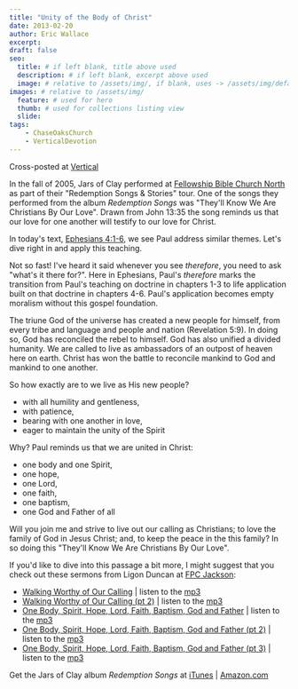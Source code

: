 ```yaml
---
title: "Unity of the Body of Christ"
date: 2013-02-20
author: Eric Wallace
excerpt:
draft: false
seo:
  title: # if left blank, title above used
  description: # if left blank, excerpt above used
  image: # relative to /assets/img/, if blank, uses -> /assets/img/default.png
images: # relative to /assets/img/
  feature: # used for hero
  thumb: # used for collections listing view
  slide:
tags:
    - ChaseOaksChurch
    - VerticalDevotion
---
```


Cross-posted at [Vertical](http://www.verticaldevotion.com/?p=7970)

In the fall of 2005, Jars of Clay performed at [Fellowship Bible Church North](http://www.chaseoaks.org/) as part of their "Redemption Songs & Stories" tour. One of the songs they performed from the album _Redemption Songs_ was "They'll Know We Are Christians By Our Love". Drawn from John 13:35 the song reminds us that our love for one another will testify to our love for Christ.

In today's text, [Ephesians 4:1-6](http://www.esvbible.org/Ephesians+4.1-6/), we see Paul address similar themes. Let's dive right in and apply this teaching.

Not so fast! I've heard it said whenever you see _therefore_, you need to ask "what's it there for?". Here in Ephesians, Paul's _therefore_ marks the transition from Paul's teaching on doctrine in chapters 1-3 to life application built on that doctrine in chapters 4-6. Paul's application becomes empty moralism without this gospel foundation.

The triune God of the universe has created a new people for himself, from every tribe and language and people and nation (Revelation 5:9). In doing so, God has reconciled the rebel to himself. God has also unified a divided humanity. We are called to live as ambassadors of an outpost of heaven here on earth. Christ has won the battle to reconcile mankind to God and mankind to one another.

So how exactly are to we live as His new people?

- with all humility and gentleness,
- with patience,
- bearing with one another in love,
- eager to maintain the unity of the Spirit

Why? Paul reminds us that we are united in Christ:

- one body and one Spirit,
- one hope,
- one Lord,
- one faith,
- one baptism,
- one God and Father of all

Will you join me and strive to live out our calling as Christians; to love the family of God in Jesus Christ; and, to keep the peace in the this family? In so doing this "They'll Know We Are Christians By Our Love".

If you'd like to dive into this passage a bit more, I might suggest that you check out these sermons from Ligon Duncan at [FPC Jackson](http://www.fpcjackson.org/):

- [Walking Worthy of Our Calling](http://www.fpcjackson.org/resources/sermons/Ephesians/13b_ephesians_4.1_3.htm) | listen to the [mp3](http://www.fpcjackson.org/resources/sermons/Ephesians/mp3%20files/13b%20Eph%2004.01-03%20-%20Walking%20Worthy%20of%20Our%20Calling.mp3)
- [Walking Worthy of Our Calling (pt 2)](http://www.fpcjackson.org/resources/sermons/Ephesians/14a_ephesians_4.1_3_pt_2.htm) | listen to the [mp3](http://www.fpcjackson.org/resources/sermons/Ephesians/mp3%20files/14a%20Eph%2004.01-03%20-%20Walking%20Worthy%20of%20Our%20Calling%20(2).mp3)
- [One Body, Spirit, Hope, Lord, Faith, Baptism, God and Father](http://www.fpcjackson.org/resources/sermons/Ephesians/14b%20ephesians_4.4_6.htm) | listen to the [mp3](http://www.fpcjackson.org/resources/sermons/Ephesians/mp3%20files/14b%20Eph%204.4-6%20pt.1.mp3)
- [One Body, Spirit, Hope, Lord, Faith, Baptism, God and Father (pt 2)](http://www.fpcjackson.org/resources/sermons/Ephesians/15a%20ephesians_4.4_6_pt2.htm) | listen to the [mp3](http://www.fpcjackson.org/resources/sermons/Ephesians/mp3%20files/15a%20Eph%204.4-6%20pt.2%203.19.2006.mp3)
- [One Body, Spirit, Hope, Lord, Faith, Baptism, God and Father (pt 3)](http://www.fpcjackson.org/resources/sermons/Ephesians/15b%20ephesians_4.4_6_pt_3.htm) | listen to the [mp3](http://www.fpcjackson.org/resources/sermons/Ephesians/mp3%20files/15b%20Eph%2004.4-6%20-%20One%20Body,%20Spirit,%20Hope,%20Lord,%20Faith,%20Baptism,%20God%20and%20Father%20(3).mp3)

Get the Jars of Clay album _Redemption Songs_ at [iTunes](https://itunes.apple.com/us/album/redemption-songs/id269440847) | [Amazon.com](http://www.amazon.com/Redemption-Songs/dp/B00136RYVI/ref=sr_1_2?ie=UTF8/ecrosstexas-20)
